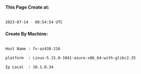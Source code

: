 
   
#### This Page Create at:

```bash

2023-07-14 - 08:54:54 UTC

```

#### Create By Machine:

```bash

Host Name : fv-az438-216

platform  : Linux-5.15.0-1041-azure-x86_64-with-glibc2.35

Ip Local  : 10.1.0.34

```


